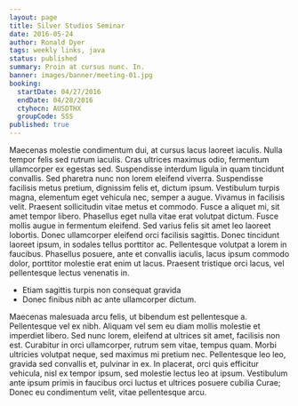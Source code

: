 ```yaml
---
layout: page
title: Silver Studios Seminar
date: 2016-05-24
author: Ronald Dyer
tags: weekly links, java
status: published
summary: Proin at cursus nunc. In.
banner: images/banner/meeting-01.jpg
booking:
  startDate: 04/27/2016
  endDate: 04/28/2016
  ctyhocn: AUSDTHX
  groupCode: SSS
published: true
---
```

Maecenas molestie condimentum dui, at cursus lacus laoreet iaculis. Nulla tempor felis sed rutrum iaculis. Cras ultrices maximus odio, fermentum ullamcorper ex egestas sed. Suspendisse interdum ligula in quam tincidunt convallis. Sed pharetra nunc non lorem eleifend viverra. Suspendisse facilisis metus pretium, dignissim felis et, dictum ipsum. Vestibulum turpis magna, elementum eget vehicula nec, semper a augue. Vivamus in facilisis velit. Praesent sollicitudin vitae metus et commodo. Fusce a aliquet mi, sit amet tempor libero.
Phasellus eget nulla vitae erat volutpat dictum. Fusce mollis augue in fermentum eleifend. Sed varius felis sit amet leo laoreet lobortis. Donec ullamcorper eleifend orci facilisis sagittis. Donec tincidunt laoreet ipsum, in sodales tellus porttitor ac. Pellentesque volutpat a lorem in faucibus. Phasellus posuere, ante et convallis iaculis, lacus ipsum commodo dolor, porttitor molestie erat enim ut lacus. Praesent tristique orci lacus, vel pellentesque lectus venenatis in.

* Etiam sagittis turpis non consequat gravida
* Donec finibus nibh ac ante ullamcorper dictum.

Maecenas malesuada arcu felis, ut bibendum est pellentesque a. Pellentesque vel ex nibh. Aliquam vel sem eu diam mollis molestie et imperdiet libero. Sed nunc lorem, eleifend at ultrices sit amet, facilisis non est. Curabitur in orci ullamcorper, rutrum sem vitae, tempus quam. Morbi ultricies volutpat neque, sed maximus mi pretium nec. Pellentesque leo leo, gravida sed convallis et, pulvinar in ex. In placerat, orci quis efficitur vehicula, nisl ex tempor ipsum, sed molestie lectus leo at ipsum. Vestibulum ante ipsum primis in faucibus orci luctus et ultrices posuere cubilia Curae; Donec eu condimentum velit, vitae pellentesque arcu.

